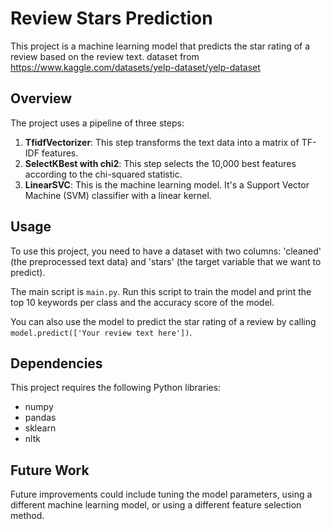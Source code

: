 # Review Stars Prediction

This project is a machine learning model that predicts the star rating of a review based on the review text.
dataset from https://www.kaggle.com/datasets/yelp-dataset/yelp-dataset 
## Overview

The project uses a pipeline of three steps:

1. **TfidfVectorizer**: This step transforms the text data into a matrix of TF-IDF features.
2. **SelectKBest with chi2**: This step selects the 10,000 best features according to the chi-squared statistic.
3. **LinearSVC**: This is the machine learning model. It's a Support Vector Machine (SVM) classifier with a linear kernel.

## Usage

To use this project, you need to have a dataset with two columns: 'cleaned' (the preprocessed text data) and 'stars' (the target variable that we want to predict).

The main script is `main.py`. Run this script to train the model and print the top 10 keywords per class and the accuracy score of the model.

You can also use the model to predict the star rating of a review by calling `model.predict(['Your review text here'])`. 

## Dependencies

This project requires the following Python libraries:

- numpy
- pandas
- sklearn
- nltk

## Future Work

Future improvements could include tuning the model parameters, using a different machine learning model, or using a different feature selection method.

